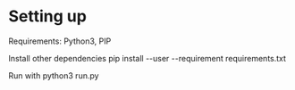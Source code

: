 Setting up
====================
Requirements:
Python3, PIP

Install other dependencies 
pip install --user --requirement requirements.txt

Run with
python3 run.py
